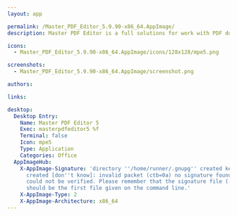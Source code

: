 ```yaml
---
layout: app

permalink: /Master_PDF_Editor_5.9.90-x86_64.AppImage/
description: Master PDF Editor is a full solutions for work with PDF documents

icons:
  - Master_PDF_Editor_5.9.90-x86_64.AppImage/icons/128x128/mpe5.png

screenshots:
  - Master_PDF_Editor_5.9.90-x86_64.AppImage/screenshot.png

authors:

links:

desktop:
  Desktop Entry:
    Name: Master PDF Editor 5
    Exec: masterpdfeditor5 %f
    Terminal: false
    Icon: mpe5
    Type: Application
    Categories: Office
  AppImageHub:
    X-AppImage-Signature: 'directory ''/home/runner/.gnupg'' created keybox ''/home/runner/.gnupg/pubring.kbx''
      created [don''t know]: invalid packet (ctb=0a) no signature found the signature
      could not be verified. Please remember that the signature file (.sig or .asc)
      should be the first file given on the command line.'
    X-AppImage-Type: 2
    X-AppImage-Architecture: x86_64
---
```

